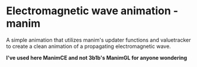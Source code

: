 # Electromagnetic wave animation - manim

A simple animation that utilizes manim's updater functions and valuetracker to create a clean animation of a propagating electromagnetic wave.

**I've used here ManimCE and not 3b1b's ManimGL for anyone wondering**
